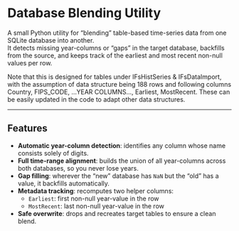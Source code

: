 # Database Blending Utility

A small Python utility for “blending” table-based time-series data from one SQLite database into another.  
It detects missing year-columns or “gaps” in the target database, backfills from the source, and keeps track of the earliest and most recent non-null values per row.

Note that this is designed for tables under IFsHistSeries & IFsDataImport, with the assumption of data structure being 188 rows and following columns Country, FIPS_CODE, ...YEAR COLUMNS..., Earliest, MostRecent. These can be easily updated in the code to adapt other data structures.

---

## Features

- **Automatic year-column detection**: identifies any column whose name consists solely of digits.
- **Full time-range alignment**: builds the union of all year-columns across both databases, so you never lose years.
- **Gap filling**: wherever the “new” database has `NaN` but the “old” has a value, it backfills automatically.
- **Metadata tracking**: recomputes two helper columns:
  - `Earliest`: first non-null year-value in the row
  - `MostRecent`: last non-null year-value in the row
- **Safe overwrite**: drops and recreates target tables to ensure a clean blend.

